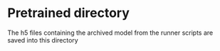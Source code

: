 
# Pretrained directory

The h5 files containing the archived model from the runner scripts are saved into this directory

